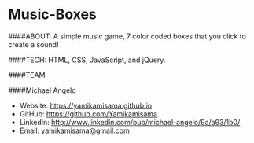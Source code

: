 Music-Boxes
===========

####ABOUT:  A simple music game, 7 color coded boxes that you click to create a sound!

####TECH: HTML, CSS, JavaScript, and jQuery.

####TEAM

####Michael Angelo
* Website: https://yamikamisama.github.io
* GitHub: https://github.com/Yamikamisama
* LinkedIn: http://www.linkedin.com/pub/michael-angelo/9a/a93/1b0/
* Email: yamikamisama@gmail.com